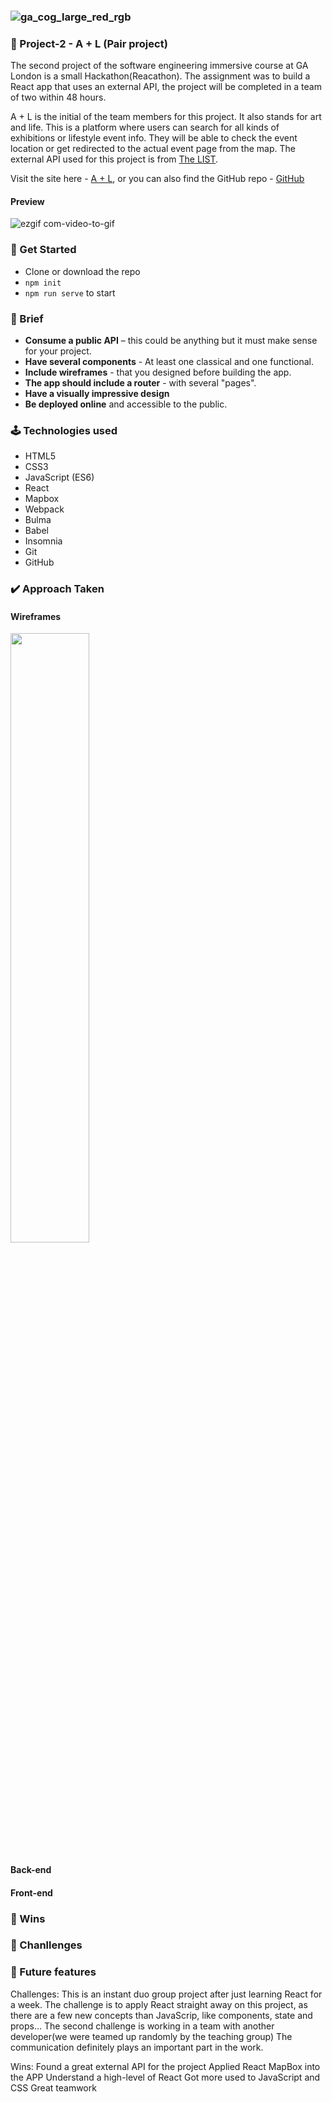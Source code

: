 ### ![ga_cog_large_red_rgb](https://cloud.githubusercontent.com/assets/40461/8183776/469f976e-1432-11e5-8199-6ac91363302b.png)


### 🚩 Project-2 - A + L (Pair project) ###
The second project of the software engineering immersive course at GA London is a small Hackathon(Reacathon). The assignment was to build a React app that uses an external API, the project will be completed in a team of two within 48 hours.

A + L is the initial of the team members for this project. It also stands for art and life. This is a platform where users can search for all kinds of exhibitions or lifestyle event info. They will be able to check the event location or get redirected to the actual event page from the map. The external API used for this project is from [The LIST](https://api.list.co.uk/).

Visit the site here - [A + L](https://aichi-chang.github.io/SEI-Project-2/#/), or you can also find the GitHub repo - [GitHub](https://github.com/Aichi-Chang/SEI-Project-2)

#### Preview
![ezgif com-video-to-gif](https://media.giphy.com/media/dYs9xdL2sF4x3c4DYR/giphy.gif)


### :rocket: Get Started ###

* Clone or download the repo
* `npm init`
* `npm run serve` to start


### 📝 Brief ###

* **Consume a public API** – this could be anything but it must make sense for your project.
* **Have several components** - At least one classical and one functional.
* **Include wireframes** - that you designed before building the app.
* **The app should include a router** - with several "pages".
* **Have a visually impressive design**
* **Be deployed online** and accessible to the public.

### 🕹 Technologies used ###

* HTML5
* CSS3
* JavaScript (ES6)
* React
* Mapbox
* Webpack
* Bulma
* Babel
* Insomnia
* Git
* GitHub


### ✔️ Approach Taken ###

#### Wireframes
<img src='https://github.com/Aichi-Chang/SEI-Project-2/blob/master/src/imgs/Screenshot%202020-02-03%20at%209.39.07%20pm.png?raw=true' width='50%'>


#### Back-end

#### Front-end

### 🤗 Wins ###


### 🧐 Chanllenges ###

### 🔮 Future features ###




Challenges:
This is an instant duo group project after just learning React for a week. The challenge is to apply React straight away on this project, as there are a few new concepts than JavaScrip, like components, state and props… The second challenge is working in a team with another developer(we were teamed up randomly by the teaching group) The communication definitely plays an important part in the work.

Wins:
Found a great external API for the project
Applied React MapBox into the APP
Understand a high-level of React
Got more used to JavaScript and CSS
Great teamwork
